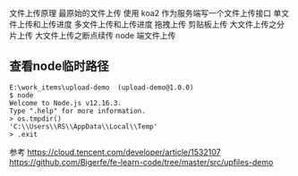
文件上传原理
最原始的文件上传
使用 koa2 作为服务端写一个文件上传接口
单文件上传和上传进度
多文件上传和上传进度
拖拽上传
剪贴板上传
大文件上传之分片上传
大文件上传之断点续传
node 端文件上传

## 查看node临时路径
```
E:\work_items\upload-demo  (upload-demo@1.0.0)
$ node
Welcome to Node.js v12.16.3.
Type ".help" for more information.
> os.tmpdir()
'C:\\Users\\RS\\AppData\\Local\\Temp'
> .exit

```

参考
https://cloud.tencent.com/developer/article/1532107
https://github.com/Bigerfe/fe-learn-code/tree/master/src/upfiles-demo